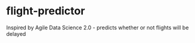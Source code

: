 # flight-predictor
Inspired by Agile Data Science 2.0 - predicts whether or not flights will be delayed
